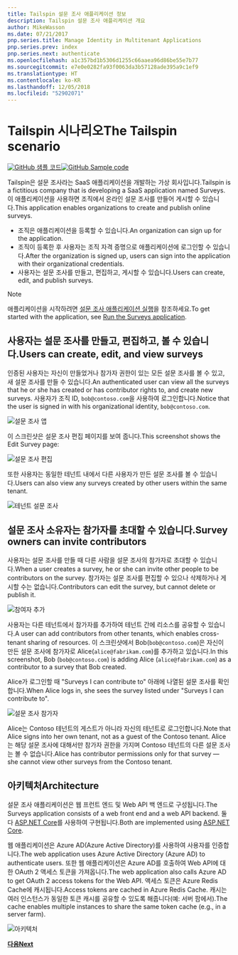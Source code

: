 ```yaml
---
title: Tailspin 설문 조사 애플리케이션 정보
description: Tailspin 설문 조사 애플리케이션 개요
author: MikeWasson
ms.date: 07/21/2017
pnp.series.title: Manage Identity in Multitenant Applications
pnp.series.prev: index
pnp.series.next: authenticate
ms.openlocfilehash: a1c357bd1b5306d1255c66aaea96d86be55e7b77
ms.sourcegitcommit: e7e0e0282fa93f0063da3b57128ade395a9c1ef9
ms.translationtype: HT
ms.contentlocale: ko-KR
ms.lasthandoff: 12/05/2018
ms.locfileid: "52902071"
---
```

# <a name="the-tailspin-scenario"></a><span data-ttu-id="dcd19-103">Tailspin 시나리오</span><span class="sxs-lookup"><span data-stu-id="dcd19-103">The Tailspin scenario</span></span>

<span data-ttu-id="dcd19-104">[![GitHub](../_images/github.png) 샘플 코드][sample application]</span><span class="sxs-lookup"><span data-stu-id="dcd19-104">[![GitHub](../_images/github.png) Sample code][sample application]</span></span>

<span data-ttu-id="dcd19-105">Tailspin은 설문 조사라는 SaaS 애플리케이션을 개발하는 가상 회사입니다.</span><span class="sxs-lookup"><span data-stu-id="dcd19-105">Tailspin is a fictitious company that is developing a SaaS application named Surveys.</span></span> <span data-ttu-id="dcd19-106">이 애플리케이션을 사용하면 조직에서 온라인 설문 조사를 만들어 게시할 수 있습니다.</span><span class="sxs-lookup"><span data-stu-id="dcd19-106">This application enables organizations to create and publish online surveys.</span></span>

* <span data-ttu-id="dcd19-107">조직은 애플리케이션을 등록할 수 있습니다.</span><span class="sxs-lookup"><span data-stu-id="dcd19-107">An organization can sign up for the application.</span></span>
* <span data-ttu-id="dcd19-108">조직이 등록한 후 사용자는 조직 자격 증명으로 애플리케이션에 로그인할 수 있습니다.</span><span class="sxs-lookup"><span data-stu-id="dcd19-108">After the organization is signed up, users can sign into the application with their organizational credentials.</span></span>
* <span data-ttu-id="dcd19-109">사용자는 설문 조사를 만들고, 편집하고, 게시할 수 있습니다.</span><span class="sxs-lookup"><span data-stu-id="dcd19-109">Users can create, edit, and publish surveys.</span></span>

> [!NOTE]
> <span data-ttu-id="dcd19-110">애플리케이션을 시작하려면 [설문 조사 애플리케이션 실행]을 참조하세요.</span><span class="sxs-lookup"><span data-stu-id="dcd19-110">To get started with the application, see [Run the Surveys application].</span></span>
> 
> 

## <a name="users-can-create-edit-and-view-surveys"></a><span data-ttu-id="dcd19-111">사용자는 설문 조사를 만들고, 편집하고, 볼 수 있습니다.</span><span class="sxs-lookup"><span data-stu-id="dcd19-111">Users can create, edit, and view surveys</span></span>
<span data-ttu-id="dcd19-112">인증된 사용자는 자신이 만들었거나 참가자 권한이 있는 모든 설문 조사를 볼 수 있고, 새 설문 조사를 만들 수 있습니다.</span><span class="sxs-lookup"><span data-stu-id="dcd19-112">An authenticated user can view all the surveys that he or she has created or has contributor rights to, and create new surveys.</span></span> <span data-ttu-id="dcd19-113">사용자가 조직 ID, `bob@contoso.com`을 사용하여 로그인합니다.</span><span class="sxs-lookup"><span data-stu-id="dcd19-113">Notice that the user is signed in with his organizational identity, `bob@contoso.com`.</span></span>

![설문 조사 앱](./images/surveys-screenshot.png)

<span data-ttu-id="dcd19-115">이 스크린샷은 설문 조사 편집 페이지를 보여 줍니다.</span><span class="sxs-lookup"><span data-stu-id="dcd19-115">This screenshot shows the Edit Survey page:</span></span>

![설문 조사 편집](./images/edit-survey.png)

<span data-ttu-id="dcd19-117">또한 사용자는 동일한 테넌트 내에서 다른 사용자가 만든 설문 조사를 볼 수 있습니다.</span><span class="sxs-lookup"><span data-stu-id="dcd19-117">Users can also view any surveys created by other users within the same tenant.</span></span>

![테넌트 설문 조사](./images/tenant-surveys.png)

## <a name="survey-owners-can-invite-contributors"></a><span data-ttu-id="dcd19-119">설문 조사 소유자는 참가자를 초대할 수 있습니다.</span><span class="sxs-lookup"><span data-stu-id="dcd19-119">Survey owners can invite contributors</span></span>
<span data-ttu-id="dcd19-120">사용자는 설문 조사를 만들 때 다른 사람을 설문 조사의 참가자로 초대할 수 있습니다.</span><span class="sxs-lookup"><span data-stu-id="dcd19-120">When a user creates a survey, he or she can invite other people to be contributors on the survey.</span></span> <span data-ttu-id="dcd19-121">참가자는 설문 조사를 편집할 수 있으나 삭제하거나 게시할 수는 없습니다.</span><span class="sxs-lookup"><span data-stu-id="dcd19-121">Contributors can edit the survey, but cannot delete or publish it.</span></span>  

![참여자 추가](./images/add-contributor.png)

<span data-ttu-id="dcd19-123">사용자는 다른 테넌트에서 참가자를 추가하여 테넌트 간에 리소스를 공유할 수 있습니다.</span><span class="sxs-lookup"><span data-stu-id="dcd19-123">A user can add contributors from other tenants, which enables cross-tenant sharing of resources.</span></span> <span data-ttu-id="dcd19-124">이 스크린샷에서 Bob(`bob@contoso.com`)은 자신이 만든 설문 조사에 참가자로 Alice(`alice@fabrikam.com`)를 추가하고 있습니다.</span><span class="sxs-lookup"><span data-stu-id="dcd19-124">In this screenshot, Bob (`bob@contoso.com`) is adding Alice (`alice@fabrikam.com`) as a contributor to a survey that Bob created.</span></span>

<span data-ttu-id="dcd19-125">Alice가 로그인할 때 "Surveys I can contribute to" 아래에 나열된 설문 조사를 확인합니다.</span><span class="sxs-lookup"><span data-stu-id="dcd19-125">When Alice logs in, she sees the survey listed under "Surveys I can contribute to".</span></span>

![설문 조사 참가자](./images/contributor.png)

<span data-ttu-id="dcd19-127">Alice는 Contoso 테넌트의 게스트가 아니라 자신의 테넌트로 로그인합니다.</span><span class="sxs-lookup"><span data-stu-id="dcd19-127">Note that Alice signs into her own tenant, not as a guest of the Contoso tenant.</span></span> <span data-ttu-id="dcd19-128">Alice는 해당 설문 조사에 대해서만 참가자 권한을 가지며 Contoso 테넌트의 다른 설문 조사는 볼 수 없습니다.</span><span class="sxs-lookup"><span data-stu-id="dcd19-128">Alice has contributor permissions only for that survey &mdash; she cannot view other surveys from the Contoso tenant.</span></span>

## <a name="architecture"></a><span data-ttu-id="dcd19-129">아키텍처</span><span class="sxs-lookup"><span data-stu-id="dcd19-129">Architecture</span></span>
<span data-ttu-id="dcd19-130">설문 조사 애플리케이션은 웹 프런트 엔드 및 Web API 백 엔드로 구성됩니다.</span><span class="sxs-lookup"><span data-stu-id="dcd19-130">The Surveys application consists of a web front end and a web API backend.</span></span> <span data-ttu-id="dcd19-131">둘 다 [ASP.NET Core]를 사용하여 구현됩니다.</span><span class="sxs-lookup"><span data-stu-id="dcd19-131">Both are implemented using [ASP.NET Core].</span></span>

<span data-ttu-id="dcd19-132">웹 애플리케이션은 Azure AD(Azure Active Directory)를 사용하여 사용자를 인증합니다.</span><span class="sxs-lookup"><span data-stu-id="dcd19-132">The web application uses Azure Active Directory (Azure AD) to authenticate users.</span></span> <span data-ttu-id="dcd19-133">또한 웹 애플리케이션은 Azure AD를 호출하여 Web API에 대한 OAuth 2 액세스 토큰을 가져옵니다.</span><span class="sxs-lookup"><span data-stu-id="dcd19-133">The web application also calls Azure AD to get OAuth 2 access tokens for the Web API.</span></span> <span data-ttu-id="dcd19-134">액세스 토큰은 Azure Redis Cache에 캐시됩니다.</span><span class="sxs-lookup"><span data-stu-id="dcd19-134">Access tokens are cached in Azure Redis Cache.</span></span> <span data-ttu-id="dcd19-135">캐시는 여러 인스턴스가 동일한 토큰 캐시를 공유할 수 있도록 해줍니다(예: 서버 팜에서).</span><span class="sxs-lookup"><span data-stu-id="dcd19-135">The cache enables multiple instances to share the same token cache (e.g., in a server farm).</span></span>

![아키텍처](./images/architecture.png)

<span data-ttu-id="dcd19-137">[**다음**][authentication]</span><span class="sxs-lookup"><span data-stu-id="dcd19-137">[**Next**][authentication]</span></span>

<!-- Links -->

[authentication]: authenticate.md

[설문 조사 애플리케이션 실행]: ./run-the-app.md
[Run the Surveys application]: ./run-the-app.md
[ASP.NET Core]: /aspnet/core
[sample application]: https://github.com/mspnp/multitenant-saas-guidance
